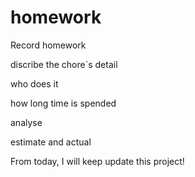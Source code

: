 # homework

Record homework

discribe the chore`s detail

who does it

how long time is spended

analyse 

estimate and actual

From today, I will keep update this project!

